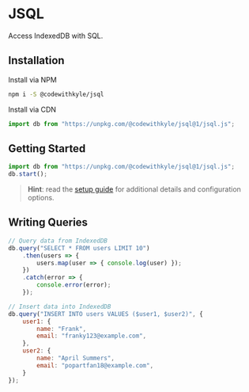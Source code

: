 # JSQL

Access IndexedDB with SQL.

## Installation

Install via NPM

```bash
npm i -S @codewithkyle/jsql
```

Install via CDN

```javascript
import db from "https://unpkg.com/@codewithkyle/jsql@1/jsql.js";
```

## Getting Started

```javascript
import db from "https://unpkg.com/@codewithkyle/jsql@1/jsql.js";
db.start();
```

> **Hint**: read the [setup guide](https://jsql.codewithkyle.com/guides/setup) for additional details and configuration options.

## Writing Queries

```javascript
// Query data from IndexedDB
db.query("SELECT * FROM users LIMIT 10")
    .then(users => {
        users.map(user => { console.log(user) });
    })
    .catch(error => {
        console.error(error);
    });

// Insert data into IndexedDB
db.query("INSERT INTO users VALUES ($user1, $user2)", {
    user1: {
        name: "Frank",
        email: "franky123@example.com",
    },
    user2: {
        name: "April Summers",
        email: "popartfan18@example.com",
    }
});
```
